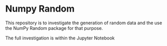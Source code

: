 # Numpy Random

This repository is to investigate the generation of random data and the use the NumPy Random package for that purpose.

The full investigation is within the Jupyter Notebook
